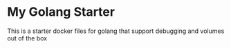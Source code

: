 # My Golang Starter

This is a starter docker files for golang that support debugging and volumes out of the box


